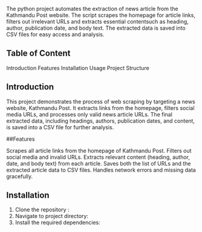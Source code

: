 The python project automates the extraction of news article from the Kathmandu Post website.
The script scrapes the homepage for article links, filters out irrelevant URLs and extracts essential contentsuch as heading, author, publication date, and body text. The extracted data is saved into CSV files for easy access and analysis.

## Table of Content
Introduction
Features
Installation
Usage
Project Structure

## Introduction
This project demonstrates the process of web scraping by targeting a news website, Kathmandu Post. It extracts links from the homepage, filters social media URLs, and processes only valid news article URLs. The final extracted data, including headings, authors, publication dates, and content, is saved into a CSV file for further analysis.

##Features

Scrapes all article links from the homepage of Kathmandu Post.
Filters out social media and invalid URLs.
Extracts relevant content (heading, author, date, and body text) from each article.
Saves both the list of URLs and the extracted article data to CSV files.
Handles network errors and missing data gracefully.

## Installation
1. Clone the repository :
2. Navigate to project directory:
3. Install the required dependencies: 
